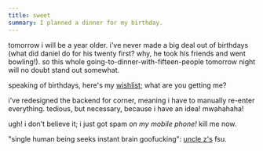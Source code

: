 ```yaml
---
title: sweet
summary: I planned a dinner for my birthday.
---
```


tomorrow i will be a year older. i've never made a big deal out of birthdays (what did daniel do for his twenty first? why, he took his friends and went bowling!). so this whole going-to-dinner-with-fifteen-people tomorrow night will no doubt stand out somewhat.

speaking of birthdays, here's my [wishlist;](http://www.amazon.com/exec/obidos/wishlist/jyjmvlibn9lm/ref=wl_em_to/103-5969318-9902228?add-fav=1) what are you getting me?

i've redesigned the backend for corner, meaning i have to manually re-enter everything. tedious, but necessary, because i have an idea! mwahahaha!

ugh! i don't believe it; i just got spam *on my mobile phone!* kill me now.

"single human being seeks instant brain goofucking": [uncle z's](http://www.zeldman.com/) fsu.